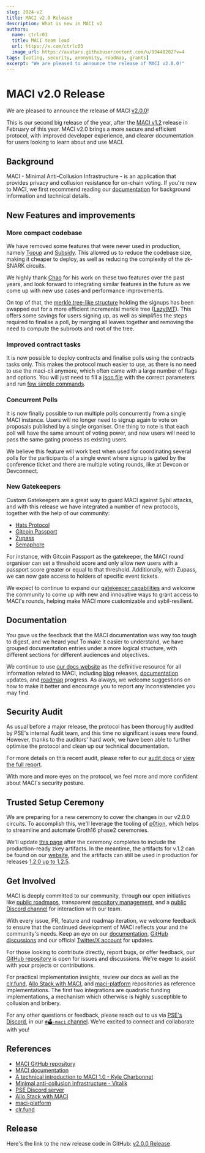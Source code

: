 ```yaml
---
slug: 2024-v2
title: MACI v2.0 Release
description: What is new in MACI v2
authors:
  name: ctrlc03
  title: MACI team lead
  url: https://x.com/ctrlc03
  image_url: https://avatars.githubusercontent.com/u/93448202?v=4
tags: [voting, security, anonymity, roadmap, grants]
excerpt: "We are pleased to announce the release of MACI v2.0.0!"
---
```


# MACI v2.0 Release

We are pleased to announce the release of MACI [v2.0.0](https://github.com/privacy-scaling-explorations/maci/releases/tag/v2.0.0)!

This is our second big release of the year, after the [MACI v1.2](/blog/maci-v1-2-0-release) release in February of this year. MACI v2.0 brings a more secure and efficient protocol, with improved developer experience, and clearer documentation for users looking to learn about and use MACI.

## Background

MACI - Minimal Anti-Collusion Infrastructure - is an application that provides privacy and collusion resistance for on-chain voting. If you're new to MACI, we first recommend reading our [documentation](/docs/introduction) for background information and technical details.

## New Features and improvements

### More compact codebase

We have removed some features that were never used in production, namely [Topup](https://github.com/privacy-scaling-explorations/maci/issues/1384) and [Subsidy](https://github.com/privacy-scaling-explorations/maci/issues/1348). This allowed us to reduce the codebase size, making it cheaper to deploy, as well as reducing the complexity of the zk-SNARK circuits.

We highly thank [Chao](https://github.com/chaosma) for his work on these two features over the past years, and look forward to integrating similar features in the future as we come up with new use cases and performance improvements.

On top of that, the [merkle tree-like structure](/docs/developers-references/smart-contracts/AccQueue) holding the signups has been swapped out for a more efficient incremental merkle tree ([LazyIMT](https://github.com/privacy-scaling-explorations/zk-kit.solidity/tree/main/packages/lazy-imt)). This offers some savings for users signing up, as well as simplifies the steps required to finalise a poll, by merging all leaves together and removing the need to compute the subroots and root of the tree.

### Improved contract tasks

It is now possible to deploy contracts and finalise polls using the contracts tasks only. This makes the protocol much easier to use, as there is no need to use the maci-cli anymore, which often came with a large number of flags and options. You will just need to fill a [json file](https://maci.pse.dev/docs/quick-start/deployment#deployment-using-maci-contracts-hardhat-tasks) with the correct parameters and run [few simple commands](https://maci.pse.dev/docs/quick-start/deployment#deployment-using-maci-contracts-hardhat-tasks).

### Concurrent Polls

It is now finally possible to run multiple polls concurrently from a single MACI instance. Users will no longer need to signup again to vote on proposals published by a single organiser. One thing to note is that each poll will have the same amount of voting power, and new users will need to pass the same gating process as existing users.

We believe this feature will work best when used for coordinating several polls for the participants of a single event where signup is gated by the conference ticket and there are multiple voting rounds, like at Devcon or Devconnect.

### New Gatekeepers

Custom Gatekeepers are a great way to guard MACI against Sybil attacks, and with this release we have integrated a number of new protocols, together with the help of our community:

- [Hats Protocol](https://www.hatsprotocol.xyz/)
- [Gitcoin Passport](https://passport.gitcoin.co/)
- [Zupass](https://zupass.org/)
- [Semaphore](https://semaphore.pse.dev/)

For instance, with Gitcoin Passport as the gatekeeper, the MACI round organiser can set a threshold score and only allow new users with a passport score greater or equal to that threshold. Additionally, with Zupass, we can now gate access to holders of specific event tickets.

We expect to continue to expand our [gatekeeper capabilities](https://github.com/privacy-scaling-explorations/maci/blob/v2.5.0/packages/contracts/contracts/gatekeepers) and welcome the community to come up with new and innovative ways to grant access to MACI's rounds, helping make MACI more customizable and sybil-resilient.

## Documentation

You gave us the feedback that the MACI documentation was way too tough to digest, and we heard you! To make it easier to understand, we have grouped documentation entries under a more logical structure, with different sections for different audiences and objectives.

We continue to use [our docs website](/) as the definitive resource for all information related to MACI, including [blog](/blog) releases, [documentation](/docs/introduction) updates, and [roadmap](/roadmap) progress. As always, we welcome suggestions on how to make it better and encourage you to report any inconsistencies you may find.

## Security Audit

As usual before a major release, the protocol has been thoroughly audited by PSE's internal Audit team, and this time no significant issues were found. However, thanks to the auditors' hard work, we have been able to further optimise the protocol and clean up our technical documentation.

For more details on this recent audit, please refer to our [audit docs](/docs/security/audit#pse-audit-202407) or [view the full report](/audit_reports/20240731_PSE_Audit_audit_report.pdf).

With more and more eyes on the protocol, we feel more and more confident about MACI's security posture.

## Trusted Setup Ceremony

We are preparing for a new ceremony to cover the changes in our v2.0.0 circuits. To accomplish this, we'll leverage the tooling of [p0tion](https://github.com/privacy-scaling-explorations/p0tion), which helps to streamline and automate Groth16 phase2 ceremonies.

We'll update [this page](/docs/security/trusted-setup) after the ceremony completes to include the production-ready zkey artifacts. In the meantime, the artifacts for v.1.2 can be found on our [website](/docs/security/trusted-setup), and the artifacts can still be used in production for releases [1.2.0 up to 1.2.5](https://github.com/privacy-scaling-explorations/maci/tags).

## Get Involved

MACI is deeply committed to our community, through our open initiatives like [public roadmaps](/roadmap), transparent [repository management](https://github.com/privacy-scaling-explorations/maci/discussions/847), and a [public Discord channel](https://discord.com/invite/sF5CT5rzrR) for interaction with our team.

With every issue, PR, feature and roadmap iteration, we welcome feedback to ensure that the continued development of MACI reflects your and the community's needs. Keep an eye on our [documentation](/), [GitHub discussions](https://github.com/privacy-scaling-explorations/maci/discussions) and our official [Twitter/X account](https://twitter.com/zkMACI) for updates.

For those looking to contribute directly, report bugs, or offer feedback, our [GitHub repository](https://github.com/privacy-scaling-explorations/maci) is open for issues and discussions. We're eager to assist with your projects or contributions.

For practical implementation insights, review our docs as well as the [clr.fund](https://github.com/clrfund/monorepo/), [Allo Stack with MACI](https://github.com/gitcoinco/MACI_QF), and [maci-platform](https://github.com/privacy-scaling-explorations/maci-platform) repositories as reference implementations. The first two integrations are quadratic funding implementations, a mechanism which otherwise is highly susceptible to collusion and bribery.

For any other questions or feedback, please reach out to us via [PSE's Discord](https://discord.com/invite/sF5CT5rzrR), in our [`#🗳️-maci` channel](https://discord.com/channels/943612659163602974/1164613809730748507). We're excited to connect and collaborate with you!

## References

- [MACI GitHub repository](https://github.com/privacy-scaling-explorations/maci)
- [MACI documentation](/docs/introduction)
- [A technical introduction to MACI 1.0 - Kyle Charbonnet](/blog/maci-1-0-technical-introduction)
- [Minimal anti-collusion infrastructure - Vitalik](https://ethresear.ch/t/minimal-anti-collusion-infrastructure/5413)
- [PSE Discord server](https://discord.com/invite/sF5CT5rzrR)
- [Allo Stack with MACI](https://github.com/gitcoinco/MACI_QF)
- [maci-platform](https://github.com/privacy-scaling-explorations/maci-platform)
- [clr.fund](https://github.com/clrfund/monorepo/)

## Release

Here's the link to the new release code in GitHub: [v2.0.0 Release](https://github.com/privacy-scaling-explorations/maci/releases/tag/v2.0.0).
